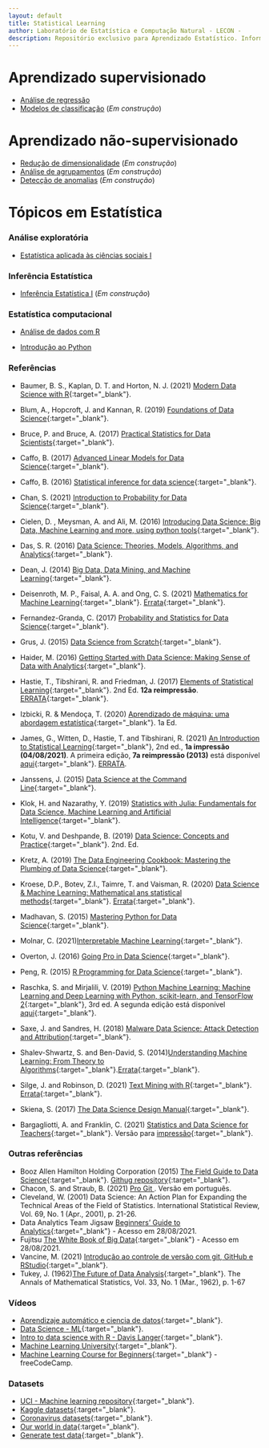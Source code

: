```yaml
---
layout: default
title: Statistical Learning
author: Laboratório de Estatística e Computação Natural - LECON -
description: Repositório exclusivo para Aprendizado Estatístico. Informações sobre métodos, modelagem estatística, códigos em R e Python, datasets e entre outros.
---
```


# Aprendizado supervisionado

* [Análise de regressão](https://bit.ly/3jvVHvg)
* [Modelos de classificação](https://bit.ly/3jviHfA) (*Em construção*)

# Aprendizado não-supervisionado
* [Redução de dimensionalidade](https://bit.ly/3jviHfA) (*Em construção*)
* [Análise de agrupamentos](https://bit.ly/3jviHfA) (*Em construção*)
* [Detecção de anomalias](https://bit.ly/3jviHfA) (*Em construção*)

# Tópicos em Estatística

### Análise exploratória

* [Estatística aplicada às ciências sociais I](https://bit.ly/3GZgkuz)

### Inferência Estatística

* [Inferência Estatística I](https://bit.ly/3jxUsLV) (*Em construção*)


### Estatística computacional

* [Análise de dados com R](https://bit.ly/3zxiNbt)

* [Introdução ao Python](https://bit.ly/3sX7bfA)


### Referências

- Baumer, B. S., Kaplan, D. T. and Horton, N. J. (2021) [Modern Data Science with R](https://mdsr-book.github.io/mdsr2e/){:target="_blank"}. 
- Blum, A., Hopcroft, J. and Kannan, R. (2019) [Foundations of Data Science](https://www.cs.cornell.edu/jeh/book%20no%20so;utions%20March%202019.pdf){:target="_blank"}.
- Bruce, P. and Bruce, A. (2017) [Practical Statistics for Data Scientists](https://drive.google.com/file/d/1qzAxnbceWs4z4ABClf0rS8IUq-MZkC1M/view){:target="_blank"}.
- Caffo, B. (2017) [Advanced Linear Models for Data Science](https://bit.ly/3gIfHKT){:target="_blank"}.
- Caffo, B. (2016) [Statistical inference for data science](https://bit.ly/3qsjgbv){:target="_blank"}.
- Chan, S. (2021) [Introduction to Probability for Data Science](https://probability4datascience.com/){:target="_blank"}.
- Cielen, D. , Meysman, A. and Ali, M. (2016) [Introducing Data Science: Big Data, Machine Learning and more, using python tools](https://drive.google.com/file/d/1hbjLZrFkKi8Cp-hgn__Gzxw1ftFyCeLj/view){:target="_blank"}.
- Das, S. R. (2016) [Data Science: Theories, Models, Algorithms, and Analytics](https://drive.google.com/file/d/1B851rJrpHZJiS2p4QadLhwgXfv3_87v2/view){:target="_blank"}.
- Dean, J. (2014) [Big Data, Data Mining, and Machine Learning](https://drive.google.com/file/d/1cA9-GNgGBU22jPmCio6FFclTIz4nh9Jl/view){:target="_blank"}.
- Deisenroth, M. P., Faisal, A. A. and Ong, C. S. (2021) [Mathematics for Machine Learning](https://bit.ly/3gUa1vZ){:target="_blank"}. [Errata](https://mml-book.github.io/){:target="_blank"}.
- Fernandez-Granda, C. (2017) [Probability and Statistics for Data Science](https://drive.google.com/file/d/1h6ViUfuD_CE4GacHvjb0jaZTYQPhBzap/view){:target="_blank"}.
- Grus, J. (2015) [Data Science from Scratch](https://drive.google.com/file/d/19NUMa-6H-taFc92M3gDT8QxDOT2EfVCr/view){:target="_blank"}.
- Haider, M. (2016) [Getting Started with Data Science: Making Sense of Data with Analytics](https://drive.google.com/file/d/1sGXMIZw6I1lOfasY5CMJb8RoC514FOiL/view){:target="_blank"}.
- Hastie, T., Tibshirani, R. and Friedman, J. (2017) [Elements of Statistical Learning](https://stanford.io/3gPor0n){:target="_blank"}. 2nd Ed. **12a reimpressão**. [ERRATA](https://stanford.io/3wIpcPD){:target="_blank"}.
- Izbicki, R. & Mendoça, T. (2020) [Aprendizado de máquina: uma abordagem estatística](https://bit.ly/3zHVcFJ){:target="_blank"}. 1a Ed.
- James, G., Witten, D., Hastie, T. and Tibshirani, R. (2021) [An Introduction to Statistical Learning](https://stanford.io/3jTwET3){:target="_blank"}, 2nd ed., **1a impressão (04/08/2021)**. A primeira edição, **7a reimpressão (2013)** está disponível [aqui](https://bit.ly/3qjFmwz){:target="_blank"}. [ERRATA](https://www.statlearning.com/errata-first-edition).
- Janssens, J. (2015) [Data Science at the Command Line](https://drive.google.com/file/d/1xD8ejOdS37pI_ys_08zjmnt08qowtHVC/view){:target="_blank"}.
- Klok, H. and Nazarathy, Y. (2019) [Statistics with Julia: Fundamentals for Data Science, Machine Learning and Artificial Intelligence](https://drive.google.com/file/d/1usOfQ9jnFgBMvsqVzeAnc428JLa4RB_y/view){:target="_blank"}.
- Kotu, V. and Deshpande, B. (2019) [Data Science: Concepts and Practice](https://drive.google.com/file/d/1Ddfce6jp4x_IwdKfUKCyXMLEq97xzxbJ/view){:target="_blank"}. 2nd. Ed.
- Kretz, A. (2019) [The Data Engineering Cookbook: Mastering the Plumbing of Data Science](https://drive.google.com/file/d/1mV4_O5NW3wrON0X2vu5DKlr6Au3_IjN3/view){:target="_blank"}.
- Kroese, D.P., Botev, Z.I., Taimre, T. and Vaisman, R. (2020) [Data Science & Machine Learning: Mathematical ans statistical methods](https://people.smp.uq.edu.au/DirkKroese/DSML/DSML.pdf){:target="_blank"}. [Errata](https://acems.org.au/data-science-machine-learning-book-available-download){:target="_blank"}.
- Madhavan, S. (2015) [Mastering Python for Data Science](https://drive.google.com/file/d/15NQ3z_mdcrUOteHCwUc61jdChMwT4Mez/view){:target="_blank"}.
- Molnar, C. (2021)[Interpretable Machine Learning](https://christophm.github.io/interpretable-ml-book/){:target="_blank"}.
- Overton, J. (2016) [Going Pro in Data Science](https://drive.google.com/file/d/1RjgDVqs9G53QvIw4CQkt5cKyVHnWvoir/view){:target="_blank"}.
- Peng, R. (2015) [R Programming for Data Science](https://drive.google.com/file/d/1RQEjlDfGdNEWxyMxXt9OtHOtIY_oGG86/view){:target="_blank"}.
- Raschka, S. and Mirjalili, V. (2019)  [Python Machine Learning: Machine Learning and Deep Learning with Python, scikit-learn, and TensorFlow 2](https://github.com/rasbt/python-machine-learning-book-3rd-edition){:target="_blank"}, 3rd ed. A segunda edição está disponível [aqui](https://bit.ly/3vdmAJG){:target="_blank"}.
- Saxe, J. and Sandres, H. (2018) [Malware Data Science: Attack Detection and Attribution](https://drive.google.com/file/d/1jtnH_536WoWAh7XRAwnbGEmDRCzJsFee/view){:target="_blank"}.
- Shalev-Shwartz, S. and Ben-David, S. (2014)[Understanding Machine Learning: From Theory to Algorithms](https://www.cs.huji.ac.il/~shais/UnderstandingMachineLearning/understanding-machine-learning-theory-algorithms.pdf){:target="_blank"}.[Errata](https://www.cs.huji.ac.il/~shais/UnderstandingMachineLearning/copy.html){:target="_blank"}.
- Silge, J. and Robinson, D. (2021) [Text Mining with R](https://www.tidytextmining.com/index.html){:target="_blank"}. [Errata](){:target="_blank"}.
- Skiena, S. (2017) [The Data Science Design Manual](https://drive.google.com/file/d/126LDK3z2GcvlJC0Fi_wcPYMrjbkqZUbh/view){:target="_blank"}.

- Bargagliotti, A. and Franklin, C. (2021) [Statistics and Data Science for Teachers](https://www.amstat.org/asa/files/pdfs/SDSTeacherBook.pdf){:target="_blank"}. Versão para [impressão](https://www.amstat.org/asa/files/pdfs/SDSTeacherBook-highres.pdf){:target="_blank"}.

### Outras referências
- Booz Allen Hamilton Holding Corporation (2015) [The Field Guide to Data Science](https://drive.google.com/file/d/1bl_j3hzFgnUxg9OSS6o4Yw9Ilpcb9NFD/view){:target="_blank"}. [Githug repository](https://github.com/booz-allen-hamilton/The-Field-Guide-to-Data-Science){:target="_blank"}.
- Chacon, S. and Straub, B. (2021) [Pro Git ](https://git-scm.com/book/pt-br/v2). Versão em português.
- Cleveland, W. (2001) Data Science: An Action Plan for Expanding the Technical Areas of the Field of Statistics. International Statistical Review, Vol. 69, No. 1 (Apr., 2001), p. 21-26.
- Data Analytics Team Jigsaw [Beginners’ Guide to Analytics](https://drive.google.com/file/d/1_E14FyacFKSkIXgg4R_JQhf9R4lRQwjl/view){:target="_blank"} - Acesso em 28/08/2021.
- Fujitsu [The White Book of Big Data](https://drive.google.com/file/d/1FWYB1wjHbNcfXVbhd0QmKYy2UVZ7sXvr/view){:target="_blank"} - Acesso em 28/08/2021.
- Vancine, M. (2021) [Introdução ao controle de versão com git, GitHub e RStudio](https://mauriciovancine.github.io/workshop-git-github-rstudio/slides/pres_short_course_git_github_rstudio.html){:target="_blank"}.
- Tukey, J. (1962)[The Future of Data Analysis](http://www.mat.ufrgs.br/~viali/estatistica/mat2274/material/textos/2237638.pdf){:target="_blank"}. The Annals of Mathematical Statistics, Vol. 33, No. 1 (Mar., 1962), p. 1-67


### Vídeos
* [Aprendizaje automático e ciencia de datos](https://bit.ly/3wEmrOy){:target="_blank"}.
* [Data Science - ML](https://bit.ly/3yIJ1Hc){:target="_blank"}.
* [Intro to data science with R - Davis Langer](https://bit.ly/3yJ92Gg){:target="_blank"}.
* [Machine Learning University](https://bit.ly/3zVEvWq){:target="_blank"}.
* [Machine Learning Course for Beginners](https://www.youtube.com/watch?v=NWONeJKn6kc){:target="_blank"} - freeCodeCamp.

### Datasets
* [UCI - Machine learning repository](https://archive.ics.uci.edu/ml/index.php){:target="_blank"}.
* [Kaggle datasets](https://www.kaggle.com/datasets){:target="_blank"}.
* [Coronavirus datasets](https://www.worldometers.info/coronavirus/){:target="_blank"}.
* [Our world in data](https://ourworldindata.org/){:target="_blank"}.
* [Generate test data](https://generatedata.com/){:target="_blank"}.


<script src="http://code.jquery.com/jquery-1.4.2.min.js"></script> <script> var x = document.getElementsByClassName("site-footer-credits"); setTimeout(() => { x[0].remove(); }, 10); </script>
